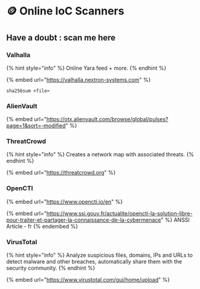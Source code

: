 # 🪙 Online IoC Scanners

## Have a doubt : scan me here

### Valhalla

{% hint style="info" %}
Online Yara feed + more.
{% endhint %}

{% embed url="https://valhalla.nextron-systems.com" %}

`sha256sum <file>`

### AlienVault

{% embed url="https://otx.alienvault.com/browse/global/pulses?page=1&sort=-modified" %}

### ThreatCrowd

{% hint style="info" %}
Creates a network map with associated threats.
{% endhint %}

{% embed url="https://threatcrowd.org" %}

### OpenCTI

{% embed url="https://www.opencti.io/en" %}

{% embed url="https://www.ssi.gouv.fr/actualite/opencti-la-solution-libre-pour-traiter-et-partager-la-connaissance-de-la-cybermenace" %}
ANSSI Article - fr
{% endembed %}

### VirusTotal

{% hint style="info" %}
Analyze suspicious files, domains, IPs and URLs to detect malware and other breaches, automatically share them with the security community.
{% endhint %}

{% embed url="https://www.virustotal.com/gui/home/upload" %}
